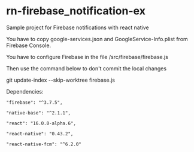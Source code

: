 # rn-firebase_notification-ex
Sample project for Firebase notifications with react native

You have to copy google-services.json and GoogleService-Info.plist from Firebase Console.

You have to configure Firebase in the file /src/firebase/firebase.js

Then use the command below to don't commit the local changes

git update-index --skip-worktree firebase.js

Dependencies:
    
    "firebase": "^3.7.5",
    
    "native-base": "^2.1.1",
    
    "react": "16.0.0-alpha.6",
    
    "react-native": "0.43.2",
    
    "react-native-fcm": "^6.2.0"
